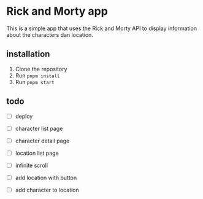 # Rick and Morty app

This is a simple app that uses the Rick and Morty API to display information about the characters dan location.

## installation 
1. Clone the repository
2. Run `pnpm install`
3. Run `pnpm start`

## todo 

- [ ] deploy
- [ ] character list page
- [ ] character detail page
- [ ] location list page
- [ ] infinite scroll
- [ ] add location with button
- [ ] add character to location







